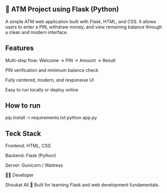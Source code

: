 ## 🏦 ATM Project using Flask (Python)

A simple ATM web application built with Flask, HTML, and CSS.
It allows users to enter a PIN, withdraw money, and view remaining balance through a clean and modern interface.


## Features
Multi-step flow: Welcome → PIN → Amount → Result

PIN verification and minimum balance check

Fully centered, modern, and responsive UI

Easy to run locally or deploy online


## How to run

pip install -r requirements.txt
python app.py



## Teck Stack
Frontend: HTML, CSS

Backend: Flask (Python)

Server: Gunicorn / Waitress



👨‍💻 Developer

Shoukat Ali
💬 Built for learning Flask and web development fundamentals.